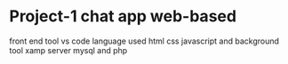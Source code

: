 # Project-1 chat app web-based
front end tool vs code language used html css javascript and background tool xamp server mysql and php
